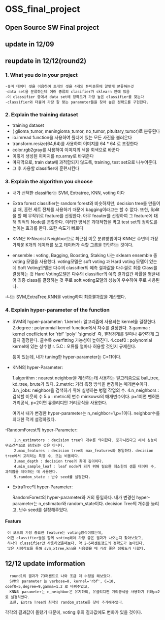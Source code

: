 # OSS_final_project
## Open Source SW Final project

## update in 12/09
## reupdate in 12/12(round2)


### 1. What you do in your project

    -튜머 데이터 셋을 이용하여 트레인 셋을 4개의 튜머종류에 알맞게 분류하는것
    -data set을 분류하는데 여러 종류의 clasifier가 sklearn 안에 있음
    -이 classifier 중에서 data set에 정확도가 가장 높은 classifier를 찾는다
    -classifier와 더불어 가장 잘 맞는 parameter들을 찾아 높은 정확도를 구현한다.
   
### 2. Explain the training dataset
   - training dataset
   - ( glioma_tumor, meningioma_tumor, no_tumor, pituitary_tumor)로 분류된다
   - io.imread function을 사용하여 폴더에 있는 모든 사진을 불러온다
   - transform.resize(64,64)를 사용하여 이미지를 64 * 64 로 조정한다
   - color.rgb2gray를 사용하여 이미지의 색을 회색으로 바꾼다
   - 이렇게 생성된 이미지를 np.array로 바꿔준다
   - 마지막으로, train data에 과적합되지 않도록, training, test set으로 나누어준다.
   - 그 후 사용할 classifier에 훈련시킨다
  
### 3. Explain the algorithm you choose
   - 내가 선택한 classifier는 SVM, Extratree, KNN, voting 이다
   
   - Extra forest classifier는 random forest와 비슷하지만, decision tree를 만들어 낼 때, 훈련 세트 전체를 사용하기 때문에
     bagging이라고는 할 수 없다. 또한, Split을 할 때 무작위로 feature를 선정한다. 아무 feauter를 선정하여 그 feature에 대해
     최적의 Node를 분할한다. 이러한 방식은 과대적합을 막고 test set의 정확도를 높이는 효과를 한다. 또한 속도가 빠르다
     
   - KNN은 K-Nearist Neighbor으로 최근접 이웃 분류방법이다
     KNN은 주변의 가장 가까운 K개의 데이터를 보고 데이터가 속할 그룹을 판단하는 것이다. 
   
   - ensemble : voting, Bagging, Boosting, Staking
     나는 sklearn ensemble 중 voting 모델을 사용했다.
     voting모델은 soft voting 과 Hard voting 모델이 있는데
     Soft Voting모델은 다수의 classifier의 예측 결과값을 다수결로 최종 Class를 결정하는 것
     Hard Voting모델은 다수의 classifier의 예측 결과값간 확률을 평균내어 최종 class를 결정하는 것
     주로 soft voting모델의 성능이 우수하여 주로 사용된다.
   
   -나는 SVM,ExtraTree,KNN을 voting하여 최종결과값을 계산했다.
     
### 4. Explain hyper-parameter of the function
   - SVM의 hyper-parameter:
        1.kernel : 알고리즘에 사용되는 kernel을 결정한다. 
        2.degree : polynomial kernel function에서 차수를 결정한다.
        3.gamma : kernel coefiicient for 'rbf' 'poly' 'sigmoid'
                  즉, 결정경계를 얼마나 유연하게 그릴지 결정한다. 클수록 overfitting 가능성이 높아진다.
        4.coef0 : polynomial kernel에 있는 상수항 r.
        5.C : 오류를 얼마나 허용할 것인지 규제한다.

        등이 있는데, 내가 tuning한 hyper-parameter는 C=11이다.
     
     
   
   - KNN의 hyper-Parameter:
   
        1.algorithm : nearest neighbor을 계산하는데 사용하는 알고리즘으로 ball_tree, kd_tree, brute가 있다.
        2.metric: 거리 측정 방식을 변경하는 매개변수이다.
        3.n_jobs: neighbor을 검색하기 위해 실행하는 병렬 작업의 수.
        4.n_neighbors : 검색할 이웃의 수
        5.p : metric의 변수 minkowsi의 매개변수이다. p=1이면 맨허튼 거리공식, p=2이면 유클리디안 거리공식을 사용한다.

        여기서 내가 변경한 hyper-parameter는 n_neighbor=1,p=1이다. neighbor수를 최대한 적게 설정하였다.

   -RandomForest의 hyper-Parameter:
   
        1.n_estimators : decision tree의 개수를 의미한다. 증가시킨다고 해서 성능이 무조건적으로 향상되는 것은 아니다.
        2.max_features : decision tree의 max_features와 동일하다. decision tree에서 고려하는 특징 수, 또는 비율이다.
        3.max_depth : decision tree의 최대 깊이이다.
        4.min_sample_leaf : leaf node가 되기 위해 필요한 최소한의 샘플 데이터 수, 과적합을 제어하는 데 사용된다.
        5.random_state : 난수 seed를 설정한다.


   - ExtraTree의 hyper-Parameter:
   
        RandomForest의 hyper-parameter와 거의 동일하다.
        내가 변경한 hyper-parameter는 n_estimator와 random_state이다.
        decision Tree의 개수를 늘리고, 난수 seed를 설정해주었다.
     
    
#### Feature
    
     이 코드의 가장 중요한 feature는 voting방식이였는데,
     어떤 classifier들을 함께 voting해야 가장 좋은 결과가 나오는지 찾아보았고,
     하나의 classifier만 사용하였을때보다, 약 2~5퍼센트정도의 정확도가 높아진다.
     많은 시행착오를 통해 svm,xtree,knn을 사용했을 때 가장 좋은 정확도가 나왔다.

     
## 12/12 update imformation
      round1의 결과가 73퍼센트로 나와 조금 더 수정을 해보았다.
      SVM의 parameter 는 verbose=0, kernel='rbf', C=10, coef0=5,degree=9,gamma=1.2 로 바꿔주었고,
      KNN의 parameter는 n_neighbor은 유지하되, 유클리디안 거리공식을 사용하기 위해p=2로 설정하였다.
      또한, Extra Tree의 최적의 random_state를 찾아 추가해주었다.
   
   각각의 결과값이 올랐기 때문에, voting 후의 결과값에도 변화가 있을 것이다.
     
  
         
